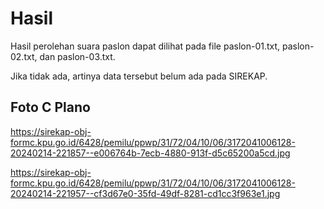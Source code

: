 # Hasil

Hasil perolehan suara paslon dapat dilihat pada file paslon-01.txt, paslon-02.txt, dan paslon-03.txt.

Jika tidak ada, artinya data tersebut belum ada pada SIREKAP.

## Foto C Plano

https://sirekap-obj-formc.kpu.go.id/6428/pemilu/ppwp/31/72/04/10/06/3172041006128-20240214-221857--e006764b-7ecb-4880-913f-d5c65200a5cd.jpg

https://sirekap-obj-formc.kpu.go.id/6428/pemilu/ppwp/31/72/04/10/06/3172041006128-20240214-221957--cf3d67e0-35fd-49df-8281-cd1cc3f963e1.jpg
